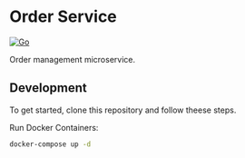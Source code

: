 # Order Service

[![Go](https://img.shields.io/badge/go-00ADD8.svg?style=for-the-badge&logo=go&logoColor=white)](https://go.dev/)

Order management microservice.

## Development

To get started, clone this repository and follow theese steps.

Run Docker Containers:

```bash
docker-compose up -d
```
